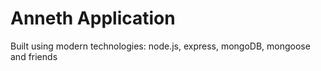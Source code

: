 # Anneth Application

Built using modern technologies: node.js, express, mongoDB, mongoose and friends
